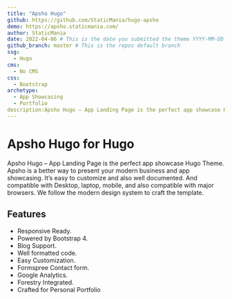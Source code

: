 ```yaml
---
title: "Apsho Hugo"
github: https://github.com/StaticMania/hugo-apsho
demo: https://apsho.staticmania.com/
author: StaticMania
date: 2022-04-06 # This is the date you submitted the theme YYYY-MM-DD
github_branch: master # This is the repos default branch
ssg:
  - Hugo
cms:
  - No CMS
css:
  - Bootstrap
archetype:
  - App Showcasing
  - Portfolio
description:Apsho Hugo – App Landing Page is the perfect app showcase Hugo Theme. Apsho is a better way to present your modern business and app showcasing. It’s easy to customize and also well documented. And compatible with Desktop, laptop, mobile, and also compatible with major browsers. We follow the modern design system to craft the template.
---
```


# Apsho Hugo for Hugo

Apsho Hugo – App Landing Page is the perfect app showcase Hugo Theme. Apsho is a better way to present your modern business and app showcasing. It’s easy to customize and also well documented. And compatible with Desktop, laptop, mobile, and also compatible with major browsers. We follow the modern design system to craft the template.

## Features

* Responsive Ready.
* Powered by Bootstrap 4.
* Blog Support.
* Well formatted code.
* Easy Customization.
* Formspree Contact form.
* Google Analytics.
* Forestry Integrated.
* Crafted for Personal Portfolio
